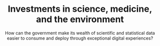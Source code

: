 ---
title: Investments in science, medicine, and the environment
subtitle: How can the government make its wealth of scientific and statistical data easier to consume and deploy through exceptional digital experiences?
description: Federal agencies that promote and practice science, medicine, environmental, and other related fields sit atop research data and other insights. With enormous potential benefits across many user groups within the public, from academia to business and more, the problem is that the information can be hard to find and use.
excerpt: |-
  Federal agencies that promote and practice science, medicine, environmental, and other related fields sit atop research data and other insights. With enormous potential benefits across many user groups within the public, from academia to business and more, the problem is that the information can be hard to find and use. 
template: "4"
image-url: "/assets/images/science-medicine-icon.png"
footer: we-started-as-an-idea-too

intro: |-
  Federal agencies that promote and practice science, medicine, environmental, and other related fields sit atop research data and other insights. With enormous potential benefits across many user groups within the public, from academia to business and more, the problem is that the information can be hard to find and use. 

outro: |-
  10x has invested heavily in finding ways to make the insights the federal government develops in these areas produce tangible benefits from society. But this work isn't easy, and improper use of scientific data and research can cause harm. 10x believes that thoughtful, inclusive, and ethical access to the government's information in this complex space is worthy of 10x's investment power.

list-of-projects-section:
  title: "Check out some of our projects designed to improve the public's experience using insights from federal science and medicine:"
  projects: 
    - subtitle: Modernizing clinical trials
      text: Clinical trial data informs healthcare policy and leads to innovation, while improving delivery of services and patient outcomes. 10x looked at ways to modernize the infrastructure and improve access to data.
    - subtitle: Open science field guide
      text: Making science data open to the public furthers scientific exploration, but doing so in a way that protects privacy is critical. 10x investigated whether there is a way to help agencies navigate the process of making their data more open.
    - subtitle: Response and tracking of sewer spills
      text: There are tens of thousands of sewage spills each year, a disproportionate number of which impact disadvantaged communities. While states are required to report sewage spills, there wasn't a way to do so electronically. 10x designed a user-friendly way for local and state governments to report sewage spills.
    - subtitle: Risk assessments for cancer therapies
      text: 10x looked into whether tailored risk assessments were feasible for cancer therapies.
    - subtitle: Untangling climate resources
      text: Many different federal agencies provide information on the climate, but the data is largely siloed. 10x investigated whether a one-stop-shop for climate resources was a good idea.
    - subtitle: Visualizing the federal carbon footprint
      text: The federal government emits huge amounts of greenhouse gasses each year, but how much and by which facilities is not transparent to the American public. 10x investigated whether a tool to make federal emissions visible to the public is needed and feasible.
---